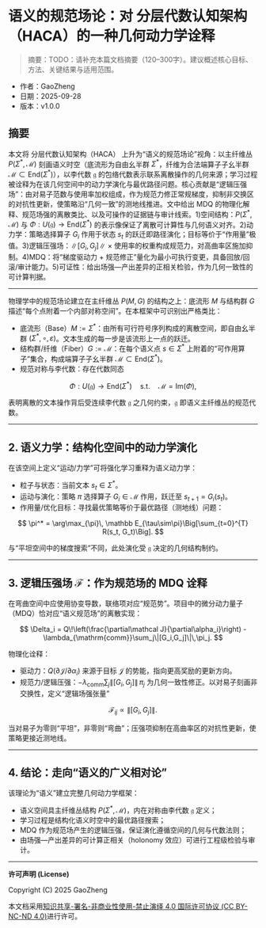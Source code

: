 # 语义的规范场论：对 分层代数认知架构（HACA）的一种几何动力学诠释

> 摘要：TODO：请补充本篇文档摘要（120–300字）。建议概述核心目标、方法、关键结果与适用范围。


- 作者：GaoZheng
- 日期：2025-09-28
- 版本：v1.0.0

## 摘要
本文将 分层代数认知架构（HACA） 上升为“语义的规范场论”视角：以主纤维丛 $P(\Sigma^*,\,\mathcal M)$ 刻画语义时空（底流形为自由幺半群 $\Sigma^*$，纤维为合法端算子子幺半群 $\mathcal M\subset\mathrm{End}(\Sigma^*)$），以李代数 $\mathfrak g$ 的包络代数表示联系离散操作的几何来源；学习过程被诠释为在该几何空间中的动力学演化与最优路径问题。核心贡献是“逻辑压强场”：由对易子范数与使用率加权组成，作为规范力修正常规梯度，抑制非交换区的对抗性更新，使策略沿“几何一致”的测地线推进。文中给出 MDQ 的物理化解释、规范场强的离散类比、以及可操作的证据链与审计线索。1)空间结构：$P(\Sigma^*,\mathcal M)$ 与 $\Phi:U(\mathfrak g)\to\mathrm{End}(\Sigma^*)$ 的表示像保证了离散可计算性与几何语义对齐。2)动力学：策略选择算子 $G_i$ 作用于状态 $s_t$ 的跃迁即路径演化；目标等价于“作用量”极值。3)逻辑压强场：$\|[G_i,G_j]\|$ × 使用率的权重构成规范力，对高曲率区施加抑制。4)MDQ：将“梯度驱动力 + 规范修正”量化为最小可执行变更，具备回放/回滚/审计能力。5)可证性：给出场强—产出差异的正相关检验，作为几何一致性的可计算判据。

---

物理学中的规范场论建立在主纤维丛 $P(M,G)$ 的结构之上：底流形 $M$ 与结构群 $G$ 描述“每个点附着一个内部对称空间”。在本框架中可识别出严格类比：

* 底流形（Base）$M:=\Sigma^*$：由所有可行符号序列构成的离散空间，即自由幺半群 $(\Sigma^*,\circ,\varepsilon)$。文本生成的每一步是该流形上一点的跃迁。
* 结构群/纤维（Fiber）$G:=\mathcal M$：在每个语义点 $s\in\Sigma^*$ 上附着的“可作用算子”集合，构成端算子子幺半群 $\mathcal M\subset\mathrm{End}(\Sigma^*)$。
* 规范对称与李代数：存在代数同态

$$
\Phi:U(\mathfrak g)\to\mathrm{End}(\Sigma^*)\quad\text{s.t.}\quad \mathcal M=\mathrm{Im}(\Phi),
$$

表明离散的文本操作背后受连续李代数 $\mathfrak g$ 之几何约束，$\mathfrak g$ 即语义主纤维丛的规范代数。

---

## 2. 语义力学：结构化空间中的动力学演化

在该空间上定义“运动/力学”可将强化学习重释为语义动力学：

* 粒子与状态：当前文本 $s_t\in\Sigma^*$。
* 运动与演化：策略 $\pi$ 选择算子 $G_i\in\mathcal M$ 作用，跃迁至 $s_{t+1}=G_i(s_t)$。
* 作用量/优化目标：寻找最优策略等价于最优路径（测地线）问题：

$$
\pi^* = \arg\max_{\pi}\, \mathbb E_{\tau\sim\pi}\Big[\sum_{t=0}^{T} R(s_t, G_t)\Big].
$$

与“平坦空间中的梯度搜索”不同，此处演化受 $\mathfrak g$ 决定的几何结构制约。

---

## 3. 逻辑压强场 $\mathcal F$：作为规范场的 MDQ 诠释

在弯曲空间中应使用协变导数，联络项对应“规范势”。项目中的微分动力量子（MDQ）恰对应“语义规范场”的离散实现：

$$
\Delta_i = Q\!\left(\frac{\partial\mathcal J}{\partial\alpha_i}\right) - \lambda_{\mathrm{comm}}\sum_j\|[G_i,G_j]\|\,\pi_j.
$$

物理化诠释：

* 驱动力：$Q(\partial\mathcal J/\partial\alpha_i)$ 来源于目标 $\mathcal J$ 的势能，指向更高奖励的更新方向。
* 规范力/逻辑压强：$-\lambda_{\mathrm{comm}}\sum_j\|[G_i,G_j]\|\,\pi_j$ 为几何一致性修正。以对易子刻画非交换性，定义“逻辑场强张量”

$$
\mathcal F_{ij} \propto \|[G_i, G_j]\|.
$$

当对易子为零则“平坦”，非零则“弯曲”；压强项抑制在高曲率区的对抗性更新，使策略更接近测地线。

---

## 4. 结论：走向“语义的广义相对论”

该理论为“语义”建立完整几何动力学框架：

* 语义空间具主纤维丛结构 $P(\Sigma^*,\mathcal M)$，内在对称由李代数 $\mathfrak g$ 定义；
* 学习过程是结构化语义时空中的最优路径搜索；
* MDQ 作为规范场产生的逻辑压强，保证演化遵循空间的几何与代数法则；
* 由场强—产出差异的可计算正相关（holonomy 效应）可进行工程级检验与审计。

---

**许可声明 (License)**

Copyright (C) 2025 GaoZheng

本文档采用[知识共享-署名-非商业性使用-禁止演绎 4.0 国际许可协议 (CC BY-NC-ND 4.0)](https://creativecommons.org/licenses/by-nc-nd/4.0/deed.zh-Hans)进行许可。